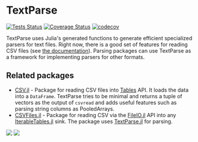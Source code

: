 # TextParse

[![Tests Status](https://travis-ci.org/JuliaComputing/TextParse.jl.svg?branch=master)](https://travis-ci.org/JuliaComputing/TextParse.jl?branch=master)
[![Coverage Status](https://coveralls.io/repos/github/JuliaComputing/TextParse.jl/badge.svg?branch=master)](https://coveralls.io/github/JuliaComputing/TextParse.jl?branch=master)
[![codecov](https://codecov.io/gh/juliacomputing/TextParse.jl/branch/master/graph/badge.svg)](https://codecov.io/gh/juliacomputing/TextParse.jl)

TextParse uses Julia's generated functions to generate efficient specialized parsers for text files. Right now, there is a good set of features for reading CSV files (see [the documentation](https://JuliaComputing.github.io/TextParse.jl/stable)). Parsing packages can use TextParse as a framework for implementing parsers for other formats.

## Related packages
- [CSV.jl](https://github.com/JuliaData/CSV.jl) - Package for reading CSV files into [Tables](https://github.com/JuliaData/Tables.jl) API. It loads the data into a `DataFrame`. TextParse tries to be minimal and returns a tuple of vectors as the output of `csvread` and adds useful features such as parsing string columns as PooledArrays.
- [CSVFiles.jl](https://github.com/davidanthoff/CSVFiles.jl) - Package for reading CSV via the [FileIO.jl](https://github.com/JuliaIO/FileIO.jl) API into any [IterableTables.jl](https://github.com/davidanthoff/IterableTables.jl) sink. The package uses [TextParse.jl](https://github.com/JuliaComputing/TextParse.jl) for parsing.


[![](https://img.shields.io/badge/docs-stable-blue.svg)](https://JuliaComputing.github.io/TextParse.jl/stable)
[![](https://img.shields.io/badge/docs-dev-blue.svg)](https://JuliaComputing.github.io/TextParse.jl/dev)

